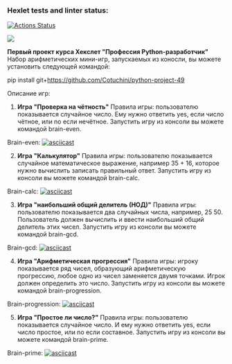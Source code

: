 ### Hexlet tests and linter status:
[![Actions Status](https://github.com/Cotuchini/python-project-49/workflows/hexlet-check/badge.svg)](https://github.com/Cotuchini/python-project-49/actions)

<a href="https://codeclimate.com/github/Cotuchini/python-project-49/maintainability"><img src="https://api.codeclimate.com/v1/badges/59ba38743763e415d39b/maintainability" /></a>

**Первый проект курса Хекслет "Профессия Python-разработчик"**
Набор арифметических мини-игр, запускаемых из коносли, вы можете установить следующей командой: 

pip install git+https://github.com/Cotuchini/python-project-49


Описание игр:
1. **Игра "Проверка на чётность"**
Правила игры: пользователю показывается случайное число. Ему нужно ответить yes, если число чётное, или no если нечётное.
Запустить игру из консоли вы можете командой brain-even.

Brain-even:
[![asciicast](https://asciinema.org/a/fktzpJvJl4cIJPxDmygYN84fR.svg)](https://asciinema.org/a/fktzpJvJl4cIJPxDmygYN84fR)

2. **Игра "Калькулятор"**
Правила игры: пользователю показывается случайное математическое выражение, например 35 + 16, которое нужно вычислить записать правильный ответ.
Запустить игру из консоли вы можете командой brain-calc.

Brain-calc:
[![asciicast](https://asciinema.org/a/IOYh2iMUxRFoBFdUxbTytwGcm.svg)](https://asciinema.org/a/IOYh2iMUxRFoBFdUxbTytwGcm)

3. **Игра "наибольший общий делитель (НОД)"** 
Правила игры: пользователю показывается два случайных числа, например, 25 50. Пользователь должен вычислить и ввести наибольший общий делитель этих чисел.
Запустить игру из консоли вы можете командой brain-gcd.

Brain-gcd:
[![asciicast](https://asciinema.org/a/zKhgzFH1rxFvYLZ9WaIrNFFMJ.svg)](https://asciinema.org/a/zKhgzFH1rxFvYLZ9WaIrNFFMJ)

4. **Игра "Арифметическая прогрессия"**
Правила игры: игроку показывается ряд чисел, образующий арифметическую прогрессию, любое одно из чисел заменяется двумя точками. Игрок должен определить это число.
Запустить игру из консоли вы можете командой brain-progression.

Brain-progression:
[![asciicast](https://asciinema.org/a/kscWrmVsWvweS0zWjev0cLhyJ.svg)](https://asciinema.org/a/kscWrmVsWvweS0zWjev0cLhyJ)

5. **Игра "Простое ли число?"**
Правила игры: пользователю показывается случайное число. И ему нужно ответить yes, если число простое, или no если составное.
Запустить игру из консоли вы можете командой brain-prime.

Brain-prime:
[![asciicast](https://asciinema.org/a/uNBKm0OdhuPE9RNCO20CyoZqp.svg)](https://asciinema.org/a/uNBKm0OdhuPE9RNCO20CyoZqp)
